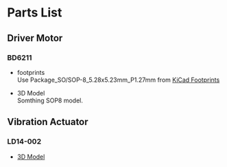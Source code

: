 # Parts List
## Driver Motor
### BD6211
- footprints  
Use Package_SO/SOP-8_5.28x5.23mm_P1.27mm from [KiCad Footprints](https://gitlab.com/kicad/libraries/kicad-footprints)

- 3D Model  
Somthing SOP8 model.

## Vibration Actuator
### LD14-002
- [3D Model](https://cad.onshape.com/documents/97d68f3ab3a648d2f39e6fbc/w/bbf3b94decc7ff454c45f13f/e/535f7aaa57202d85b4104441?renderMode=0&uiState=67277c1aa8274f3baee1b83d)
